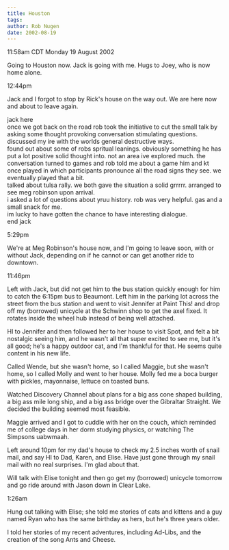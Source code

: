 ```yaml
---
title: Houston
tags: 
author: Rob Nugen
date: 2002-08-19
---
```


<p class=date>11:58am CDT Monday 19 August 2002</p>

<p>Going to Houston now.  Jack is going with me.  Hugs to Joey, who is
now home alone.</p>

<p class=date>12:44pm</p>

<p>Jack and I forgot to stop by Rick's house on the way out.  We are
here now and about to leave again.</p>

<p class=message>jack here
<br>once we got back on the road rob took the initiative to cut the small
talk by asking some thought provoking conversation stimulating
questions.
<br>discussed my ire with the worlds general destructive ways.
<br>found out about some of robs spritual leanings. obviously something he
has put a lot positive solid  thought into. not an area ive explored much.
the conversation turned to games and rob told me about a game him and
kt once played in which  participants pronounce all the road signs
they see. we eventually played that a bit.
<br>talked about tulsa rally. we both gave the situation a solid grrrrr.
arranged to see meg robinson upon arrival.
<br>i asked a lot of questions about yruu history. rob was very helpful. 
gas and a small snack for me. 
<br>im lucky to have gotten the chance to have interesting dialogue.
<br>end jack</p>

<p class=date>5:29pm</p>

<p>We're at Meg Robinson's house now, and I'm going to leave soon,
with or without Jack, depending on if he cannot or can get another
ride to downtown.</p>

<p class=date>11:46pm</p>

<p>Left with Jack, but did not get him to the bus station quickly
enough for him to catch the 6:15pm bus to Beaumont.  Left him in the
parking lot across the street from the bus station and went to visit
Jennifer at Paint This! and drop off my (borrowed) unicycle at the
Schwinn shop to get the axel fixed.  It rotates inside the wheel hub
instead of being well attached.</p>

<p>HI to Jennifer and then followed her to her house to visit Spot,
and felt a bit nostalgic seeing him, and he wasn't all that super
excited to see me, but it's all good; he's a happy outdoor cat, and
I'm thankful for that.  He seems quite content in his new life.</p>

<p>Called Wende, but she wasn't home, so I called Maggie, but she
wasn't home, so I called Molly and went to her house.  Molly fed me a
boca burger with pickles, mayonnaise, lettuce on toasted buns.</p>

<p>Watched Discovery Channel about plans for a big ass cone shaped
building, a big ass mile long ship, and a big ass bridge over the
Gibraltar Straight.  We decided the building seemed most feasible.</p>

<p>Maggie arrived and I got to cuddle with her on the couch, which
reminded me of college days in her dorm studying physics, or watching
The Simpsons uabwmaah.</p>

<p>Left around 10pm for my dad's house to check my 2.5 inches worth of
snail mail, and say HI to Dad, Karen, and Elise.  Have just gone
through my snail mail with no real surprises.  I'm glad about
that.</p>

<p>Will talk with Elise tonight and then go get my (borrowed) unicycle
tomorrow and go ride around with Jason down in Clear Lake.</p>

<p class=date>1:26am</p>

<p>Hung out talking with Elise; she told me stories of cats and
kittens and a guy named Ryan who has the same birthday as hers, but
he's three years older.</p>

<p>I told her stories of my recent adventures, including Ad-Libs, and
the creation of the song Ants and Cheese.</p>
